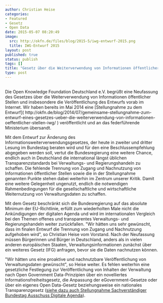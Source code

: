 ```yaml
---
author: Christian Heise
categories:
- Featured
- Gesetz
- Open Data
date: 2015-05-07 08:20:49
image:
  src: http://okfn.de/files/blog/2015-5/iwg-entwurf-2015.png
  title: IWG-Entwurf 2015
layout: post
published: true
status: publish
tags: []
title: "Gesetz über die Weiterverwendung von Informationen öffentlicher Stellen (IWG): Eine weitere vertane Chance"
type: post
---
```

<br>
Die Open Knowledge Foundation Deutschland e.V. begrüßt eine Neufassung des Gesetzes über die Weiterverwendung von Informationen öffentlicher Stellen und insbesondere die Veröffentlichung des Entwurfs vorab im Internet. Wir haben bereits im Mai 2014 eine [Stellungnahme zu dem Entwurf]( http://okfn.de/blog/2014/07/gemeinsame-stellungnahme-zum-entwurf-eines-gesetzes-ueber-die-weiterverwendung-von-informationen-oeffentlicher-stellen-iwg/ ) veröffentlicht und an das federführende Ministerium übersandt.

Mit dem Entwurf zur Änderung des Informationsweiterverwendungsgesetzes, der heute in zweiter und dritter Lesung im Bundestag beraten wird und für den eine Beschlussempfehlung abgegeben werden soll, vertut die Bundesregierung eine weitere Chance, endlich auch in Deutschland die international längst üblichen Transparenzstandards bei Verwaltungs- und Regierungshandeln zu schaffen. Die fehlende Trennung von Zugang und Nachnutzung von Informationen öffentlicher Stellen sowie die in der Stellungnahme genannten Punkte stehen dabei weiterhin im Zentrum unserer Kritik. Damit eine weitere Gelegenheit ungenutzt, endlich die notwendigen Rahmenbedingungen für die gesellschaftliche und wirtschaftliche Weiternutzung von Verwaltungsdaten zu schaffen.

Mit dem Gesetz beschränkt sich die Bundesregierung auf das absolute Minimum der EU-Richtlinie, erfüllt zum wiederholten Male nicht die Ankündigungen der digitalen Agenda und wird im internationalen Vergleich bei den Themen offenes und transparentes Verwaltungs- und Regierungshandeln weiter zurückfallen. "Wir hätten uns sehr gewünscht, dass im finalen Entwurf die Trennung von Zugang und Nachnutzung aufgehoben wird", so Christian Heise vom Vorstand. Nach der Neufassung müssen Bürgerinnen und Bürger in Deutschland, anders als in vielen anderen europäischen Staaten, Verwaltungsinformationen zunächst über ein weiteres Gesetz (IFG) anfragen, bevor sie die Daten nachnutzen können.

"Wir hätten uns eine proaktive und nachnutzbare Veröffentlichung von Verwaltungsdaten gewünscht", so Heise weiter. Es fehlen weiterhin eine gesetzliche Festlegung zur Veröffentlichung von Inhalten der Verwaltung nach Open Government Data-Prinzipien über ein novelliertes Informationsfreiheitsgesetz, die Anpassung der eGovernment-Gesetze oder über ein eigenes Open Data-Gesetz beziehungsweise ein nationales Transparenzgesetz ([siehe dazu auch Stellungnahme Sachverständiger Bundestag Ausschuss Digitale Agenda](https://www.bundestag.de/blob/338564/789306eca3d6551de9c9060fd451e614/stellungnahme_heise-data.pdf)).
